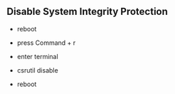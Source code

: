 

Disable System Integrity Protection
-----------------------------------

  * reboot

  * press Command + r

  * enter terminal

  * csrutil disable

  * reboot

